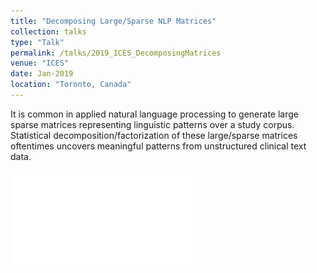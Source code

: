 ```yaml
---
title: "Decomposing Large/Sparse NLP Matrices"
collection: talks
type: "Talk"
permalink: /talks/2019_ICES_DecomposingMatrices
venue: "ICES"
date: Jan-2019
location: "Toronto, Canada"
---
```


It is common in applied natural language processing to generate large sparse matrices representing linguistic patterns over a study corpus. Statistical decomposition/factorization of these large/sparse matrices oftentimes uncovers meaningful patterns from unstructured clinical text data.

![Downloaded talk here](../files/2019_ICES_DecompLargeSparseMatrices.pdf)

